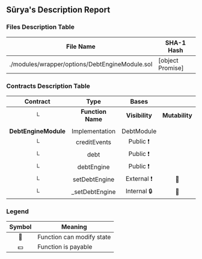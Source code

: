 ## Sūrya's Description Report

### Files Description Table


|  File Name  |  SHA-1 Hash  |
|-------------|--------------|
| ./modules/wrapper/options/DebtEngineModule.sol | [object Promise] |


### Contracts Description Table


|  Contract  |         Type        |       Bases      |                  |                 |
|:----------:|:-------------------:|:----------------:|:----------------:|:---------------:|
|     └      |  **Function Name**  |  **Visibility**  |  **Mutability**  |  **Modifiers**  |
||||||
| **DebtEngineModule** | Implementation | DebtModule |||
| └ | creditEvents | Public ❗️ |   |NO❗️ |
| └ | debt | Public ❗️ |   |NO❗️ |
| └ | debtEngine | Public ❗️ |   |NO❗️ |
| └ | setDebtEngine | External ❗️ | 🛑  | onlyRole |
| └ | _setDebtEngine | Internal 🔒 | 🛑  | |


### Legend

|  Symbol  |  Meaning  |
|:--------:|-----------|
|    🛑    | Function can modify state |
|    💵    | Function is payable |
